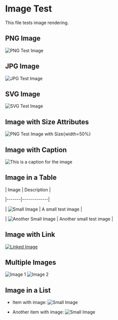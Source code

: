 # Image Test

This file tests image rendering.

## PNG Image

![PNG Test Image](test_image.png)

## JPG Image

![JPG Test Image](test_image.jpg)

## SVG Image

![SVG Test Image](test_image.svg)

## Image with Size Attributes

![PNG Test Image with Size](test_image.png){width=50%}

## Image with Caption

![This is a caption for the image](test_image.png)

## Image in a Table

| Image | Description |
|-------|-------------|
| ![Small Image](test_image_small.png) | A small test image |
| ![Another Small Image](test_image_small.jpg) | Another small test image |

## Image with Link

[![Linked Image](test_image_small.png)](https://example.com)

## Multiple Images

![Image 1](test_image.png) ![Image 2](test_image.jpg)

## Image in a List

- Item with image: ![Small Image](test_image_small.png)
- Another item with image: ![Small Image](test_image_small.jpg)

